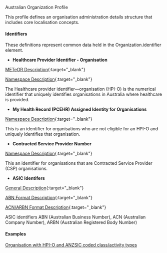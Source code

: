 Australian Organization Profile

This profile defines an organisation administration details structure that includes core localisation concepts.

#### Identifiers
These definitions represent common data held in the Organization.identifier element.

* __Healthcare Provider Identifier - Organisation__ 

[METeOR Description](http://meteor.aihw.gov.au/content/index.phtml/itemId/426830){:target="_blank"}

[Namespace Description](http://ns.electronichealth.net.au/id/hi/hpio/1.0/index.html){:target="_blank"}

The Healthcare provider identifier—organisation (HPI-O) is the numerical identifier that uniquely identifies organisations in Australia where healthcare is provided.

* __My Health Record (PCEHR) Assigned Identity for Organisations__ 

[Namespace Description](http://ns.electronichealth.net.au/id/pcehr/paio/1.0/index.html){:target="_blank"}

This is an identifier for organisations who are not eligible for an HPI-O and uniquely identifies that organisation.

* __Contracted Service Provider Number__ 

[Namespace Description](http://ns.electronichealth.net.au/id/hi/csp/1.0/index.html){:target="_blank"}

This an identifier for organisations that are Contracted Service Provider (CSP) organisations.

* __ASIC Identifers__ 

[General Description](https://abr.business.gov.au/Help/Glossary){:target="_blank"}

[ABN Format Description](https://www.abr.business.gov.au/HelpAbnFormat.aspx){:target="_blank"}

[ACN/ARBN Format Description](http://asic.gov.au/for-business/registering-a-company/steps-to-register-a-company/australian-company-numbers/australian-company-number-digit-check){:target="_blank"}

ASIC identifiers ABN (Australian Business Number), ACN (Australian Company Number), ARBN (Australian Registered Body Number)


#### Examples

[Organisation with HPI-O and ANZSIC coded class/activity types](Organization-example0.html)

